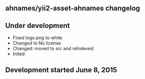 ahnames/yii2-asset-ahnames changelog
------------------------------------

## Under development

- Fixed logo.png to white
- Changed to No license
- Changed: moved to src and rehideved
- Inited

## Development started June 8, 2015

